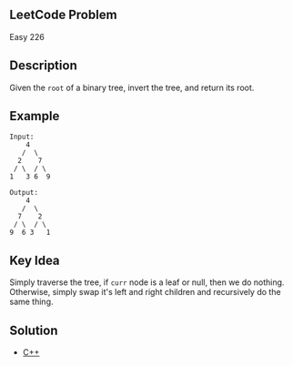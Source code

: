 ## LeetCode Problem
Easy 226

## Description
Given the `root` of a binary tree, invert the tree, and return its root.

## Example
```
Input:
    4
   /  \
  2    7
 / \  / \
1   3 6  9

Output:
    4
   /  \
  7    2
 / \  / \
9  6 3   1
```

## Key Idea
Simply traverse the tree, if `curr` node is a leaf or null, then we do nothing. Otherwise, simply swap it's left and right children and recursively do the same thing.

## Solution
- [C++](solution.cpp)
